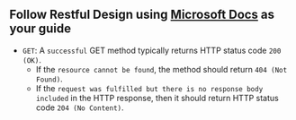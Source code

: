 ## Follow Restful Design using [Microsoft Docs](https://docs.microsoft.com/en-us/azure/architecture/best-practices/api-design) as your guide

 - `GET`: A `successful` GET method typically returns HTTP status code `200 (OK)`. 
    - If the `resource cannot be found`, the method should return `404 (Not Found)`.
    - If the `request was fulfilled but there is no response body included` in the HTTP response, then it should return HTTP status code `204 (No Content)`.